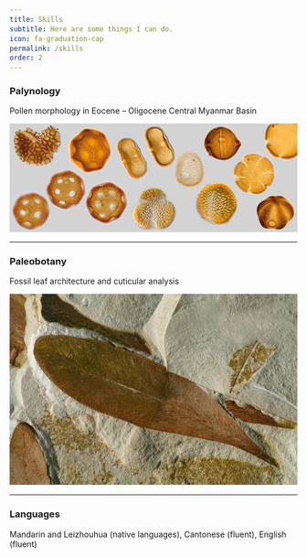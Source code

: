```yaml
---
title: Skills
subtitle: Here are some things I can do.
icon: fa-graduation-cap
permalink: /skills
order: 2
---
```


### Palynology

Pollen morphology in Eocene – Oligocene Central Myanmar Basin

<img src="assets/images/pollen.jpg">

-----------------

### Paleobotany

Fossil leaf architecture and cuticular analysis

<img src="assets/images/leaves.jpg">

-----------------

### Languages

Mandarin and Leizhouhua (native languages), Cantonese (fluent), English (fluent)
